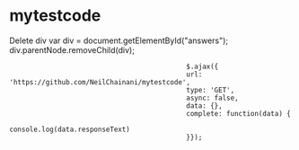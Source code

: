 mytestcode
==========
Delete div
var div = document.getElementById("answers");
div.parentNode.removeChild(div);


                                                $.ajax({                                               
                                                url: 'https://github.com/NeilChainani/mytestcode',
                                                type: 'GET',
                                                async: false,
                                                data: {},
                                                complete: function(data) {
                                                console.log(data.responseText)
                                                }});
